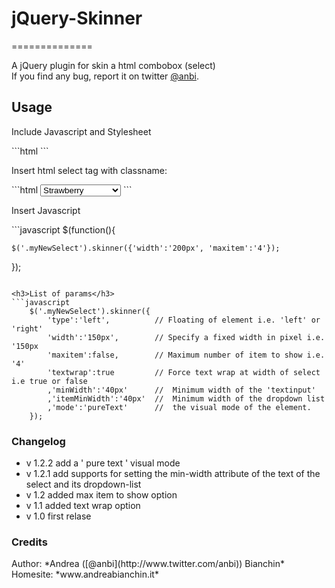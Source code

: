 <h1>jQuery-Skinner</h2>
==============

A jQuery plugin for skin a html combobox (select)
<br>
If you find any bug, report it on twitter [@anbi](http://www.twitter.com/anbi).

<h2>Usage</h2>
<p>Include Javascript and Stylesheet</p>
```html
<script src="js/jquery-skinner.js" type="text/javascript"></script>
<link href="css/jquery-skinner.css" rel="stylesheet" />
```
<p>Insert html select tag with classname:</p>
```html
<select class="myNewSelect">
	<option>Banana</option>
	<option>Cucumber</option>
	<option selected="selected">Strawberry</option>
	<option>Hedge apple</option>
	<option>Boysenberry</option>
	<option>Apple</option>
	<option>Pomegranate tree</option>
</select>
```
<p>Insert Javascript</p>
```javascript
$(function(){

	$('.myNewSelect').skinner({'width':'200px', 'maxitem':'4'});

});
```

<h3>List of params</h3>
```javascript
	$('.myNewSelect').skinner({
		'type':'left',			// Floating of element i.e. 'left' or 'right'
		'width':'150px',		// Specify a fixed width in pixel i.e. '150px
		'maxitem':false,		// Maximum number of item to show i.e. '4'
		'textwrap':true			// Force text wrap at width of select i.e true or false
		,'minWidth':'40px'		//	Minimum width of the 'textinput'
		,'itemMinWidth':'40px'	//	Minimum width of the dropdown list
		,'mode':'pureText'		//	the visual mode of the element.
	});
```

<h3>Changelog</h3>
<ul>

<li>v 1.2.2 add a ' pure text ' visual mode</li>
<li>v 1.2.1 add supports for setting the min-width attribute of the text of the select and its dropdown-list</li>
<li>v 1.2 added max item to show option</li>
<li>v 1.1 added text wrap option</li>
<li>v 1.0 first relase</li>
</ul>

<h3>Credits</h3>
Author: *Andrea ([@anbi](http://www.twitter.com/anbi)) Bianchin*<br>
Homesite: *www.andreabianchin.it*
